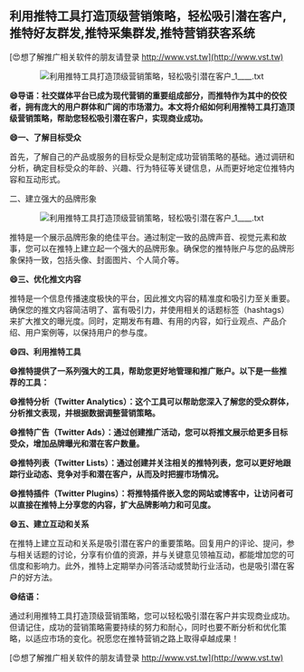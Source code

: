 ## **利用推特工具打造顶级营销策略，轻松吸引潜在客户,推特好友群发,推特采集群发,推特营销获客系统**

[😍想了解推广相关软件的朋友请登录 http://www.vst.tw](http://www.vst.tw)

 <center><img src="https://vst.tw/MP4/tuiguang/png/2.png" alt="利用推特工具打造顶级营销策略，轻松吸引潜在客户_1____.txt"></center>

**😄导语：社交媒体平台已成为现代营销的重要组成部分，而推特作为其中的佼佼者，拥有庞大的用户群体和广阔的市场潜力。本文将介绍如何利用推特工具打造顶级营销策略，帮助您轻松吸引潜在客户，实现商业成功。**

**😄一、了解目标受众**

首先，了解自己的产品或服务的目标受众是制定成功营销策略的基础。通过调研和分析，确定目标受众的年龄、兴趣、行为特征等关键信息，从而更好地定位推特内容和互动形式。

二、建立强大的品牌形象

 <center><img src="https://vst.tw/MP4/tuiguang/png/6.png" alt="利用推特工具打造顶级营销策略，轻松吸引潜在客户_1____.txt"></center>

推特是一个展示品牌形象的绝佳平台。通过制定一致的品牌声音、视觉元素和故事，您可以在推特上建立起一个强大的品牌形象。确保您的推特账户与您的品牌形象保持一致，包括头像、封面图片、个人简介等。

**😄三、优化推文内容**

推特是一个信息传播速度极快的平台，因此推文内容的精准度和吸引力至关重要。确保您的推文内容简洁明了、富有吸引力，并使用相关的话题标签（hashtags）来扩大推文的曝光度。同时，定期发布有趣、有用的内容，如行业观点、产品介绍、用户案例等，以保持用户的参与度。

**😄四、利用推特工具**

**😄推特提供了一系列强大的工具，帮助您更好地管理和推广账户。以下是一些推荐的工具：**

**😄推特分析（Twitter Analytics）：这个工具可以帮助您深入了解您的受众群体，分析推文表现，并根据数据调整营销策略。**

**😄推特广告（Twitter Ads）：通过创建推广活动，您可以将推文展示给更多目标受众，增加品牌曝光和潜在客户数量。**

**😄推特列表（Twitter Lists）：通过创建并关注相关的推特列表，您可以更好地跟踪行业动态、竞争对手和潜在客户，从而及时把握市场情况。**

**😄推特插件（Twitter Plugins）：将推特插件嵌入您的网站或博客中，让访问者可以直接在推特上分享您的内容，扩大品牌影响力和可见度。**

**😄五、建立互动和关系**

在推特上建立互动和关系是吸引潜在客户的重要策略。回复用户的评论、提问，参与相关话题的讨论，分享有价值的资源，并与关键意见领袖互动，都能增加您的可信度和影响力。此外，推特上定期举办问答活动或赞助行业活动，也是吸引潜在客户的好方法。

**😄结语：**

通过利用推特工具打造顶级营销策略，您可以轻松吸引潜在客户并实现商业成功。但请记住，成功的营销策略需要持续的努力和耐心，同时也要不断分析和优化策略，以适应市场的变化。祝愿您在推特营销之路上取得卓越成果！

[😍想了解推广相关软件的朋友请登录 http://www.vst.tw](http://www.vst.tw)



